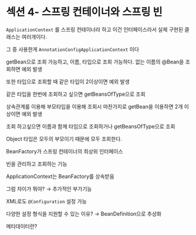 # 섹션 4- 스프링 컨테이너와 스프링 빈

`ApplicationContext` 를 스프링 컨테이너라 하고 이건 인터페이스라서 실체 구현된 클래스는 여러개이다.

그 중 사용한게 `AnnotationConfigApplicationContext` 이다

getBean으로 조회 가능하고, 이름, 타입으로 조회 가능하다. 없는 이름의 @Bean을 조회하면 예외 발생

또한 타입으로 조회할 때 같은 타입이 2이상이면 예외 발생

같은 타입을 한번에 조회하고 싶으면 getBeansOfType으로 조회

상속관계를 이용해 부모타입을 이용해 조회시 마찬가지로 getBean을 이용하면 2개 이상이면 예외 발생 

조회 하고싶으면 이름과 함께 타임으로 조회하거나 getBeansOfType으로 조회

Object 타입은 모두의 부모이기 때문에 모두 조회한다.

BeanFactory가 스프링 컨테이너의 최상위 인터페이스

빈을 관리하고 조회하는 기능

ApplicationContext는 BeanFactory를 상속받음

그럼 차이가 뭐야? → 추가적인 부가기능

XML로도 `@Configuration` 설정 가능

다양한 설정 형식을 지원할 수 있는 이유? → BeanDefinition으로 추상화

메타데이터란?
